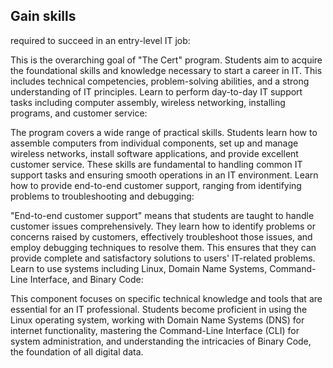 ## Gain skills 
required to succeed in an entry-level IT job:

This is the overarching goal of "The Cert" program. Students aim to acquire the foundational skills and knowledge necessary to start a career in IT. This includes technical competencies, problem-solving abilities, and a strong understanding of IT principles.
Learn to perform day-to-day IT support tasks including computer assembly, wireless networking, installing programs, and customer service:

The program covers a wide range of practical skills. Students learn how to assemble computers from individual components, set up and manage wireless networks, install software applications, and provide excellent customer service. These skills are fundamental to handling common IT support tasks and ensuring smooth operations in an IT environment.
Learn how to provide end-to-end customer support, ranging from identifying problems to troubleshooting and debugging:

"End-to-end customer support" means that students are taught to handle customer issues comprehensively. They learn how to identify problems or concerns raised by customers, effectively troubleshoot those issues, and employ debugging techniques to resolve them. This ensures that they can provide complete and satisfactory solutions to users' IT-related problems.
Learn to use systems including Linux, Domain Name Systems, Command-Line Interface, and Binary Code:

This component focuses on specific technical knowledge and tools that are essential for an IT professional. Students become proficient in using the Linux operating system, working with Domain Name Systems (DNS) for internet functionality, mastering the Command-Line Interface (CLI) for system administration, and understanding the intricacies of Binary Code, the foundation of all digital data.
